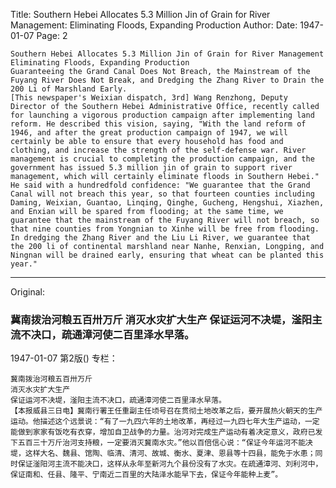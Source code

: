 Title: Southern Hebei Allocates 5.3 Million Jin of Grain for River Management: Eliminating Floods, Expanding Production
Author:
Date: 1947-01-07
Page: 2

    Southern Hebei Allocates 5.3 Million Jin of Grain for River Management
    Eliminating Floods, Expanding Production
    Guaranteeing the Grand Canal Does Not Breach, the Mainstream of the Fuyang River Does Not Break, and Dredging the Zhang River to Drain the 200 Li of Marshland Early.
    [This newspaper's Weixian dispatch, 3rd] Wang Renzhong, Deputy Director of the Southern Hebei Administrative Office, recently called for launching a vigorous production campaign after implementing land reform. He described this vision, saying, "With the land reform of 1946, and after the great production campaign of 1947, we will certainly be able to ensure that every household has food and clothing, and increase the strength of the self-defense war. River management is crucial to completing the production campaign, and the government has issued 5.3 million jin of grain to support river management, which will certainly eliminate floods in Southern Hebei." He said with a hundredfold confidence: "We guarantee that the Grand Canal will not breach this year, so that fourteen counties including Daming, Weixian, Guantao, Linqing, Qinghe, Gucheng, Hengshui, Xiazhen, and Enxian will be spared from flooding; at the same time, we guarantee that the mainstream of the Fuyang River will not breach, so that nine counties from Yongnian to Xinhe will be free from flooding. In dredging the Zhang River and the Liu Li River, we guarantee that the 200 li of continental marshland near Nanhe, Renxian, Longping, and Ningnan will be drained early, ensuring that wheat can be planted this year."



<hr /> 

Original: 


### 冀南拨治河粮五百卅万斤  消灭水灾扩大生产  保证运河不决堤，滏阳主流不决口，疏通漳河使二百里泽水早落。

1947-01-07
第2版()
专栏：

    冀南拨治河粮五百卅万斤
    消灭水灾扩大生产
    保证运河不决堤，滏阳主流不决口，疏通漳河使二百里泽水早落。
    【本报威县三日电】冀南行署王任重副主任顷号召在贯彻土地改革之后，要开展热火朝天的生产运动。他描述这个远景说：“有了一九四六年的土地改革，再经过一九四七年大生产运动，一定能做到家家有饭吃有衣穿，增加自卫战争的力量。治河对完成生产运动有着决定意义，政府已发下五百三十万斤治河支持粮，一定要消灭冀南水灾。”他以百倍信心说：“保证今年运河不能决堤，这样大名、魏县、馆陶、临清、清河、故城、衡水、夏津、恩县等十四县，能免于水患；同时保证滏阳河主流不能决口，这样从永年至新河九个县份没有了水灾。在疏通漳河、刘利河中，保证南和、任县、隆平、宁南近二百里的大陆泽水能早下去，保证今年能种上麦”。
